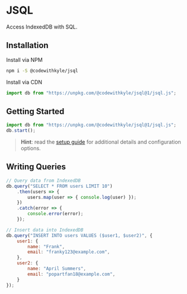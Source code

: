 # JSQL

Access IndexedDB with SQL.

## Installation

Install via NPM

```bash
npm i -S @codewithkyle/jsql
```

Install via CDN

```javascript
import db from "https://unpkg.com/@codewithkyle/jsql@1/jsql.js";
```

## Getting Started

```javascript
import db from "https://unpkg.com/@codewithkyle/jsql@1/jsql.js";
db.start();
```

> **Hint**: read the [setup guide](https://github.com/codewithkyle/jsql/wiki/Setup) for additional details and configuration options.

## Writing Queries

```javascript
// Query data from IndexedDB
db.query("SELECT * FROM users LIMIT 10")
    .then(users => {
        users.map(user => { console.log(user) });
    })
    .catch(error => {
        console.error(error);
    });

// Insert data into IndexedDB
db.query("INSERT INTO users VALUES ($user1, $user2)", {
    user1: {
        name: "Frank",
        email: "franky123@example.com",
    },
    user2: {
        name: "April Summers",
        email: "popartfan18@example.com",
    }
});
```
